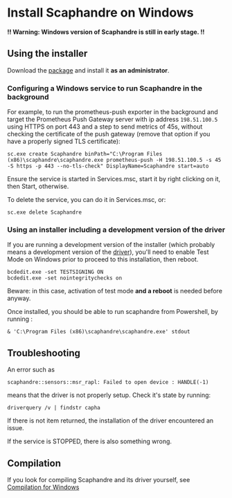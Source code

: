 # Install Scaphandre on Windows

**!! Warning: Windows version of Scaphandre is still in early stage. !!**

## Using the installer

Download the [package](https://scaphandre.s3.fr-par.scw.cloud/x86_64/scaphandre_0.5.0_installer.exe) and install it **as an administrator**.

### Configuring a Windows service to run Scaphandre in the background

For example, to run the prometheus-push exporter in the background and target the Prometheus Push Gateway server with ip address `198.51.100.5` using HTTPS on port 443 and a step to send metrics of 45s, without checking the certificate of the push gateway (remove that option if you have a properly signed TLS certificate):

    sc.exe create Scaphandre binPath="C:\Program Files (x86)\scaphandre\scaphandre.exe prometheus-push -H 198.51.100.5 -s 45 -S https -p 443 --no-tls-check" DisplayName=Scaphandre start=auto

Ensure the service is started in Services.msc, start it by right clicking on it, then Start, otherwise.

To delete the service, you can do it in Services.msc, or: 

    sc.exe delete Scaphandre

### Using an installer including a development version of the driver

If you are running a development version of the installer (which probably means a development version of the [driver](https://github.com/hubblo-org/windows-rapl-driver/)), you'll need to enable Test Mode on Windows prior to proceed to this installation, then reboot.

    bcdedit.exe -set TESTSIGNING ON
    bcdedit.exe -set nointegritychecks on

Beware: in this case, activation of test mode **and a reboot** is needed before anyway.

Once installed, you should be able to run scaphandre from Powershell, by running :

    & 'C:\Program Files (x86)\scaphandre\scaphandre.exe' stdout

## Troubleshooting

An error such as

    scaphandre::sensors::msr_rapl: Failed to open device : HANDLE(-1)

means that the driver is not properly setup. Check it's state by running:

    driverquery /v | findstr capha

If there is not item returned, the installation of the driver encountered an issue.

If the service is STOPPED, there is also something wrong.

## Compilation

If you look for compiling Scaphandre and its driver yourself, see [Compilation for Windows](compilation-windows.md)